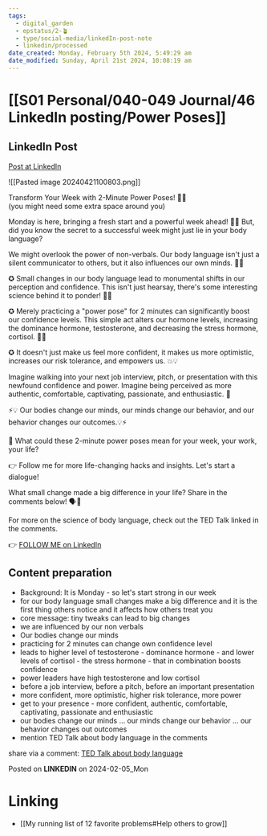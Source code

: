 ```yaml
---
tags:
  - digital_garden
  - epstatus/2-🪴
  - type/social-media/linkedIn-post-note
  - linkedin/processed
date_created: Monday, February 5th 2024, 5:49:29 am
date_modified: Sunday, April 21st 2024, 10:08:19 am
---
```

# [[S01 Personal/040-049 Journal/46 LinkedIn posting/Power Poses]]
## LinkedIn Post
[Post at LinkedIn](https://www.linkedin.com/posts/sebastiankamilli_transform-your-week-with-2-minute-power-poses-activity-7160180278718582785-bMjw?utm_source=share&utm_medium=member_desktop)
  
![[Pasted image 20240421100803.png]]

Transform Your Week with 2-Minute Power Poses! 💪🔥  
(you might need some extra space around you)  
  
Monday is here, bringing a fresh start and a powerful week ahead! 💼✨ But, did you know the secret to a successful week might just lie in your body language?  
  
We might overlook the power of non-verbals. Our body language isn't just a silent communicator to others, but it also influences our own minds. 🧠✨  
  
✪ Small changes in our body language lead to monumental shifts in our perception and confidence. This isn't just hearsay, there's some interesting science behind it to ponder! 🧪🔬  
  
✪ Merely practicing a "power pose" for 2 minutes can significantly boost our confidence levels. This simple act alters our hormone levels, increasing the dominance hormone, testosterone, and decreasing the stress hormone, cortisol. 👀🚀  
  
✪ It doesn't just make us feel more confident, it makes us more optimistic, increases our risk tolerance, and empowers us. 💥💡  
  
Imagine walking into your next job interview, pitch, or presentation with this newfound confidence and power. Imagine being perceived as more authentic, comfortable, captivating, passionate, and enthusiastic. 🌟  
  
⚡💡 Our bodies change our minds, our minds change our behavior, and our behavior changes our outcomes.💡⚡  
  
💭 What could these 2-minute power poses mean for your week, your work, your life?  
  
👉 Follow me for more life-changing hacks and insights. Let's start a dialogue!  
  
What small change made a big difference in your life? Share in the comments below! 🗣️💬  
  
For more on the science of body language, check out the TED Talk linked in the comments.

👉 [FOLLOW ME on LinkedIn](https://www.linkedin.com/comm/mynetwork/discovery-see-all?usecase=PEOPLE_FOLLOWS&followMember=sebastiankamilli)

## Content preparation
+ Background: It is Monday - so let's start strong in our week
+ for our body language small changes make a big difference and it is the first thing others notice and it affects how others treat you
+ core message: tiny tweaks can lead to big changes
+ we are influenced by our non verbals
+ Our bodies change our minds
+ practicing for 2 minutes can change own confidence level
+ leads to higher level of testosterone - dominance hormone - and lower levels of cortisol - the stress hormone - that in combination boosts confidence
+ power leaders have high testosterone and low cortisol
+ before a job interview, before a pitch, before an important presentation
+ more confident, more optimistic, higher risk tolerance, more power
+ get to your presence - more confident, authentic, comfortable, captivating, passionate and enthusiastic
+ our bodies change our minds ... our minds change our behavior ... our behavior changes out outcomes
+ mention TED Talk about body language in the comments

share via a comment: [TED Talk about body language](https://www.ted.com/talks/amy_cuddy_your_body_language_may_shape_who_you_are?language=en)

Posted on **LINKEDIN** on 2024-02-05_Mon
# Linking
+ [[My running list of 12 favorite problems#Help others to grow]]